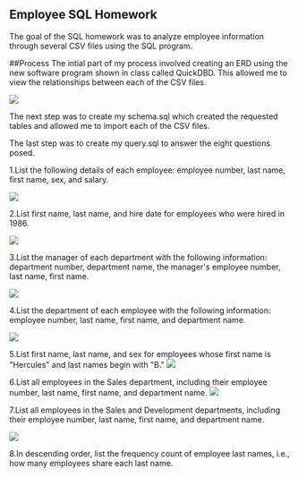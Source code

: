 ## Employee SQL Homework

The goal of the SQL homework was to analyze employee information through several CSV files using the SQL program.

##Process
The intial part of my process involved creating an ERD using the new software program shown in class called QuickDBD. This allowed me to view the
relationships between each of the CSV files.

![](images/QuickDBD-EMPSQL.png)

The next step was to create my schema.sql which created the requested tables and allowed me to import each of the CSV files. 

The last step was to create my query.sql to answer the eight questions posed.

1.List the following details of each employee: employee number, last name, first name, sex, and salary.

![](images/DataEmployeeDetails0.png)

2.List first name, last name, and hire date for employees who were hired in 1986.

![](images/1986Employees.png)

3.List the manager of each department with the following information: department number, department name, the manager's employee number, last name, first name.

![](images/DataManagerDeptInfo0.png)

4.List the department of each employee with the following information: employee number, last name, first name, and department name.

![](images/DataEmployeeDeptInfo0.png)

5.List first name, last name, and sex for employees whose first name is "Hercules" and last names begin with "B."
![](images/DataHerculesB0.png)

6.List all employees in the Sales department, including their employee number, last name, first name, and department name.
![](images/DataSalesDeptEmployees0.png)

7.List all employees in the Sales and Development departments, including their employee number, last name, first name, and department name.

![](images/DataSalesDevelopmentDeptEmployees0.png)

8.In descending order, list the frequency count of employee last names, i.e., how many employees share each last name.


